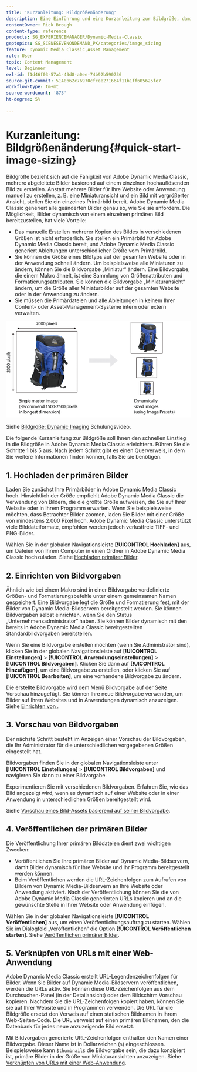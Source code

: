```yaml
---
title: 'Kurzanleitung: Bildgrößenänderung'
description: Eine Einführung und eine Kurzanleitung zur Bildgröße, damit Sie die Verfahren zur Bildgröße in Adobe Dynamic Media Classic schnell einrichten und ausführen können.
contentOwner: Rick Brough
content-type: reference
products: SG_EXPERIENCEMANAGER/Dynamic-Media-Classic
geptopics: SG_SCENESEVENONDEMAND_PK/categories/image_sizing
feature: Dynamic Media Classic,Asset Management
role: User
topic: Content Management
level: Beginner
exl-id: f1d46f03-57a1-43d8-a0ee-74b92b590736
source-git-commit: 5140b62c76970cfcee271664f11b1ff605625fe7
workflow-type: tm+mt
source-wordcount: '873'
ht-degree: 5%

---
```


# Kurzanleitung: Bildgrößenänderung{#quick-start-image-sizing}

Bildgröße bezieht sich auf die Fähigkeit von Adobe Dynamic Media Classic, mehrere abgeleitete Bilder basierend auf einem einzelnen hochauflösenden Bild zu erstellen. Anstatt mehrere Bilder für Ihre Website oder Anwendung manuell zu erstellen, z. B. eine Miniaturansicht und ein Bild mit vergrößerter Ansicht, stellen Sie ein einzelnes Primärbild bereit. Adobe Dynamic Media Classic generiert alle geänderten Bilder genau so, wie Sie sie anfordern. Die Möglichkeit, Bilder dynamisch von einem einzelnen primären Bild bereitzustellen, hat viele Vorteile:

* Das manuelle Erstellen mehrerer Kopien des Bildes in verschiedenen Größen ist nicht erforderlich. Sie stellen ein Primärbild für Adobe Dynamic Media Classic bereit, und Adobe Dynamic Media Classic generiert Ableitungen unterschiedlicher Größe vom Primärbild.
* Sie können die Größe eines Bildtyps auf der gesamten Website oder in der Anwendung schnell ändern. Um beispielsweise alle Miniaturen zu ändern, können Sie die Bildvorgabe „Miniatur“ ändern. Eine Bildvorgabe, die einem Makro ähnelt, ist eine Sammlung von Größenattributen und Formatierungsattributen. Sie können die Bildvorgabe „Miniaturansicht“ ändern, um die Größe aller Miniaturbilder auf der gesamten Website oder in der Anwendung zu ändern.
* Sie müssen die Primärdateien und alle Ableitungen in keinem Ihrer Content- oder Asset-Management-Systeme intern oder extern verwalten.

![Sie können mehrere abgeleitete Bilder mit unterschiedlicher Größe aus derselben primären Datei mit hoher Auflösung erstellen.](/help/using/assets/is_derivative_sizes_popup.png)

Siehe [Bildgröße: Dynamic Imaging](https://s7d5.scene7.com/s7viewers/html5/VideoViewer.html?videoserverurl=https://s7d5.scene7.com/is/content/&emailurl=https://s7d5.scene7.com/s7/emailFriend&serverUrl=https://s7d5.scene7.com/is/image/&config=Scene7SharedAssets/Universal_HTML5_Video&contenturl=https://s7d5.scene7.com/skins/&asset=S7tutorials/557_Image%20Sizing_converted%20renamed_Dynamic%20Imaging-AVS) Schulungsvideo.

Die folgende Kurzanleitung zur Bildgröße soll Ihnen den schnellen Einstieg in die Bildgröße in Adobe Dynamic Media Classic erleichtern. Führen Sie die Schritte 1 bis 5 aus. Nach jedem Schritt gibt es einen Querverweis, in dem Sie weitere Informationen finden können, falls Sie sie benötigen.

## &#x200B;1. Hochladen der primären Bilder

Laden Sie zunächst Ihre Primärbilder in Adobe Dynamic Media Classic hoch. Hinsichtlich der Größe empfiehlt Adobe Dynamic Media Classic die Verwendung von Bildern, die die größte Größe aufweisen, die Sie auf Ihrer Website oder in Ihrem Programm erwarten. Wenn Sie beispielsweise möchten, dass Betrachter Bilder zoomen, laden Sie Bilder mit einer Größe von mindestens 2.000 Pixel hoch. Adobe Dynamic Media Classic unterstützt viele Bilddateiformate, empfohlen werden jedoch verlustfreie TIFF- und PNG-Bilder.

Wählen Sie in der globalen Navigationsleiste **[!UICONTROL Hochladen]** aus, um Dateien von Ihrem Computer in einen Ordner in Adobe Dynamic Media Classic hochzuladen. Siehe [Hochladen primärer Bilder](uploading-master-images.md#uploading_master_images).

## &#x200B;2. Einrichten von Bildvorgaben

Ähnlich wie bei einem Makro sind in einer Bildvorgabe vordefinierte Größen- und Formatierungsbefehle unter einem gemeinsamen Namen gespeichert. Eine Bildvorgabe legt die Größe und Formatierung fest, mit der Bilder von Dynamic Media-Bildservern bereitgestellt werden. Sie können Bildvorgaben selbst einrichten, wenn Sie den Status „Unternehmensadministrator“ haben. Sie können Bilder dynamisch mit den bereits in Adobe Dynamic Media Classic bereitgestellten Standardbildvorgaben bereitstellen.

Wenn Sie eine Bildvorgabe erstellen möchten (wenn Sie Administrator sind), klicken Sie in der globalen Navigationsleiste auf **[!UICONTROL Einstellungen]** > **[!UICONTROL Anwendungseinstellungen]** > **[!UICONTROL Bildvorgaben]**. Klicken Sie dann auf **[!UICONTROL Hinzufügen]**, um eine Bildvorgabe zu erstellen, oder klicken Sie auf **[!UICONTROL Bearbeiten]**, um eine vorhandene Bildvorgabe zu ändern.

Die erstellte Bildvorgabe wird dem Menü Bildvorgabe auf der Seite Vorschau hinzugefügt. Sie können Ihre neue Bildvorgabe verwenden, um Bilder auf Ihren Websites und in Anwendungen dynamisch anzuzeigen. Siehe [Einrichten von &#x200B;](setting-image-presets.md#setting_up_image_presets).

## &#x200B;3. Vorschau von Bildvorgaben

Der nächste Schritt besteht im Anzeigen einer Vorschau der Bildvorgaben, die Ihr Administrator für die unterschiedlichen vorgegebenen Größen eingestellt hat. 

Bildvorgaben finden Sie in der globalen Navigationsleiste unter **[!UICONTROL Einstellungen]** > **[!UICONTROL Bildvorgaben]** und navigieren Sie dann zu einer Bildvorgabe.

Experimentieren Sie mit verschiedenen Bildvorgaben. Erfahren Sie, wie das Bild angezeigt wird, wenn es dynamisch auf einer Website oder in einer Anwendung in unterschiedlichen Größen bereitgestellt wird.

Siehe [Vorschau eines Bild-Assets basierend auf seiner Bildvorgabe](previewing-asset.md#previewing_an_image_asset_based_on_its_image_preset).

## &#x200B;4. Veröffentlichen der primären Bilder

Die Veröffentlichung Ihrer primären Bilddateien dient zwei wichtigen Zwecken:

* Veröffentlichen Sie Ihre primären Bilder auf Dynamic Media-Bildservern, damit Bilder dynamisch für Ihre Website und Ihr Programm bereitgestellt werden können.
* Beim Veröffentlichen werden die URL-Zeichenfolgen zum Aufrufen von Bildern von Dynamic Media-Bildservern an Ihre Website oder Anwendung aktiviert. Nach der Veröffentlichung können Sie die von Adobe Dynamic Media Classic generierten URLs kopieren und an die gewünschte Stelle in Ihrer Website oder Anwendung einfügen.

Wählen Sie in der globalen Navigationsleiste **[!UICONTROL Veröffentlichen]** aus, um einen Veröffentlichungsauftrag zu starten. Wählen Sie im Dialogfeld „Veröffentlichen“ die Option **[!UICONTROL Veröffentlichen starten]**. Siehe [Veröffentlichen primärer Bilder](publishing-master-images.md#publishing_master_images).

## &#x200B;5. Verknüpfen von URLs mit einer Web-Anwendung

Adobe Dynamic Media Classic erstellt URL-Legendenzeichenfolgen für Bilder. Wenn Sie Bilder auf Dynamic Media-Bildservern veröffentlichen, werden die URLs aktiv. Sie können diese URL-Zeichenfolgen aus dem Durchsuchen-Panel (in der Detailansicht) oder dem Bildschirm Vorschau kopieren. Nachdem Sie die URL-Zeichenfolgen kopiert haben, können Sie sie auf Ihrer Website und in Programmen verwenden. Die URL für die Bildgröße ersetzt den Verweis auf einen statischen Bildnamen in Ihrem Web-Seiten-Code. Die URL verweist auf einen primären Bildnamen, den die Datenbank für jedes neue anzuzeigende Bild ersetzt.

Mit Bildvorgaben generierte URL-Zeichenfolgen enthalten den Namen einer Bildvorgabe. Dieser Name ist in Dollarzeichen (`$`) eingeschlossen. Beispielsweise kann `$thumbnail$` die Bildvorgabe sein, die dazu konzipiert ist, primäre Bilder in der Größe von Miniaturansichten anzuzeigen. Siehe [Verknüpfen von URLs mit einer Web-Anwendung](linking-urls-web-application.md#linking_urls_to_your_web_application).
